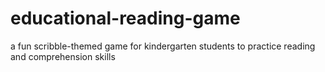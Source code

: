 # educational-reading-game
a fun scribble-themed game for kindergarten students to practice reading and comprehension skills 
